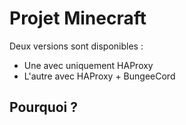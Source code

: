 # Projet Minecraft
Deux versions sont disponibles :
- Une avec uniquement HAProxy
- L'autre avec HAProxy + BungeeCord

## Pourquoi ?
